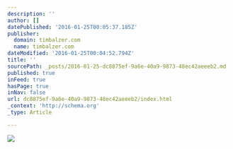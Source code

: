 ```yaml
---
description: ''
author: []
datePublished: '2016-01-25T00:05:37.185Z'
publisher:
  domain: timbalzer.com
  name: timbalzer.com
dateModified: '2016-01-25T00:04:52.794Z'
title: ''
sourcePath: _posts/2016-01-25-dc8875ef-9a6e-40a9-9873-48ec42aeeeb2.md
published: true
inFeed: true
hasPage: true
inNav: false
url: dc8875ef-9a6e-40a9-9873-48ec42aeeeb2/index.html
_context: 'http://schema.org'
_type: Article

---
```

![](http://56.media.tumblr.com/33526654158e66182f387f301e7f2756/tumblr_na53l83Nu31ruw5mdo1_1280.jpg)